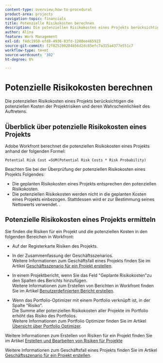 ```yaml
---
content-type: overview;how-to-procedural
product-area: projects
navigation-topic: financials
title: Potenzielle Risikokosten berechnen
description: Die potenziellen Risikokosten eines Projekts berücksichtigen die potenziellen Kosten der Projektrisiken und deren Wahrscheinlichkeit des Auftretens.
author: Alina
feature: Work Management
exl-id: f4dc1950-efd8-4936-83fd-1280ee465923
source-git-commit: f2f825280204b56d2dc85efc7a315a4377e551c7
workflow-type: tm+mt
source-wordcount: '302'
ht-degree: 0%

---
```


# Potenzielle Risikokosten berechnen

Die potenziellen Risikokosten eines Projekts berücksichtigen die potenziellen Kosten der Projektrisiken und deren Wahrscheinlichkeit des Auftretens.

## Überblick über potenzielle Risikokosten eines Projekts

Adobe Workfront berechnet die potenziellen Risikokosten eines Projekts anhand der folgenden Formel:

```
Potential Risk Cost =SUM(Potential Risk Costs * Risk Probability)
```

Beachten Sie bei der Überprüfung der potenziellen Risikokosten eines Projekts Folgendes:

* Die geplanten Risikokosten eines Projekts entsprechen den potenziellen Risikokosten. 
* Die potenziellen Risikokosten werden nicht in die geplanten Kosten eines Projekts einbezogen. Stattdessen wird er zur Bestimmung seines Nettowerts verwendet. .

## Potenzielle Risikokosten eines Projekts ermitteln

Sie finden die Risiken für ein Projekt und die potenziellen Kosten in den folgenden Bereichen in Workfront:

* Auf der Registerkarte Risiken des Projekts.
* In der Zusammenfassung der Geschäftsszenarios.\
   Weitere Informationen zum Geschäftsfall eines Projekts finden Sie im Artikel [Geschäftsszenario für ein Projekt erstellen](../../../manage-work/projects/define-a-business-case/create-business-case.md).
* In einem Projektbericht, wenn Sie das Feld &quot;Geplante Risikokosten&quot;zu den Spalten des Berichts hinzufügen.\
   Weitere Informationen zum Erstellen von Berichten in Workfront finden Sie im Artikel [Benutzerdefinierten Bericht erstellen](../../../reports-and-dashboards/reports/creating-and-managing-reports/create-custom-report.md).

* Wenn das Portfolio-Optimizer mit einem Portfolio verknüpft ist, in der Spalte &quot;Risiko&quot;.\
   Die Summe aller potenziellen Risikokosten aller Projekte im Portfolio erhöht das Risiko des Portfolios.\
   Weitere Informationen zum Portfolio Optimizer finden Sie im Artikel [Übersicht über Portfolio Optimizer](../../../manage-work/portfolios/portfolio-optimizer/portfolio-optimizer-overview.md).

Weitere Informationen zum Erstellen von Risiken für ein Projekt finden Sie im Artikel [Erstellen und Bearbeiten von Risiken für Projekte](../../../manage-work/projects/define-a-business-case/create-edit-risks-on-projects.md)

Weitere Informationen zum Geschäftsfall eines Projekts finden Sie im Artikel [Geschäftsszenario für ein Projekt erstellen](../../../manage-work/projects/define-a-business-case/create-business-case.md).
